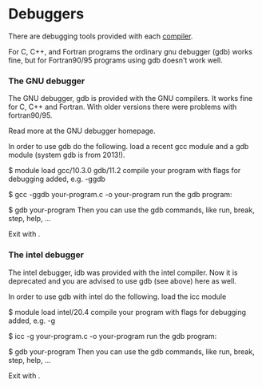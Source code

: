 # Debuggers

There are debugging tools provided with each [compiler](compilers.md).

For C, C++, and Fortran programs the ordinary gnu debugger (gdb) works fine, 
but for Fortran90/95 programs using gdb doesn't work well. 

### The GNU debugger

The GNU debugger, gdb is provided with the GNU compilers. It works fine for C, C++ and Fortran. With older versions there were problems with fortran90/95.

Read more at the GNU debugger homepage.

In order to use gdb do the following.
load a recent gcc module and a gdb module (system gdb is from 2013!). 

$ module load gcc/10.3.0 gdb/11.2
compile your program with flags for debugging added, e.g. -ggdb

$ gcc -ggdb your-program.c -o your-program
run the gdb program:

$ gdb your-program
Then you can use the gdb commands, like run, break, step, help, ...

Exit with <Ctrl-D>.

### The intel debugger

The intel debugger, idb was provided with the intel compiler. Now it is deprecated and you are advised to use gdb (see above) here as well. 

In order to use gdb with intel do the following.
load the icc module

$ module load intel/20.4
compile your program with flags for debugging added, e.g. -g

$ icc -g your-program.c -o your-program
run the gdb program:

$ gdb your-program
Then you can use the gdb commands, like run, break, step, help, ...

Exit with <Ctrl-D>.
